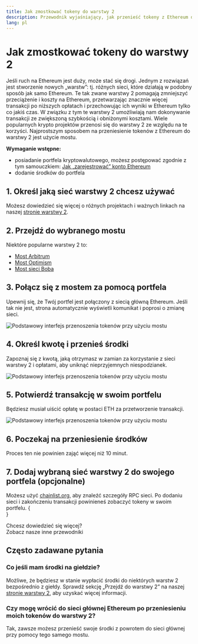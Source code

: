 ```yaml
---
title: Jak zmostkować tokeny do warstwy 2
description: Przewodnik wyjaśniający, jak przenieść tokeny z Ethereum do warstwy 2 za pomocą mostu.
lang: pl
---
```


# Jak zmostkować tokeny do warstwy 2

Jeśli ruch na Ethereum jest duży, może stać się drogi. Jednym z rozwiązań jest stworzenie nowych „warstw”: tj. różnych sieci, które działają w podobny sposób jak samo Ethereum. Te tak zwane warstwy 2 pomagają zmniejszyć przeciążenie i koszty na Ethereum, przetwarzając znacznie więcej transakcji po niższych opłatach i przechowując ich wyniki w Ethereum tylko co jakiś czas. W związku z tym te warstwy 2 umożliwiają nam dokonywanie transakcji ze zwiększoną szybkością i obniżonymi kosztami. Wiele popularnych krypto projektów przenosi się do warstwy 2 ze względu na te korzyści. Najprostszym sposobem na przeniesienie tokenów z Ethereum do warstwy 2 jest użycie mostu.

**Wymaganie wstępne:**

- posiadanie portfela kryptowalutowego, możesz postępować zgodnie z tym samouczkiem: [Jak „zarejestrować” konto Ethereum](/guides/how-to-register-an-ethereum-account/)
- dodanie środków do portfela

## 1. Określ jaką sieć warstwy 2 chcesz używać

Możesz dowiedzieć się więcej o różnych projektach i ważnych linkach na naszej [stronie warstwy 2](/layer-2/).

## 2. Przejdź do wybranego mostu

Niektóre popularne warstwy 2 to:

- [Most Arbitrum](https://bridge.arbitrum.io/?l2ChainId=42161)
- [Most Optimism](https://app.optimism.io/bridge/deposit)
- [Most sieci Boba](https://gateway.boba.network/)

## 3. Połącz się z mostem za pomocą portfela

Upewnij się, że Twój portfel jest połączony z siecią główną Ethereum. Jeśli tak nie jest, strona automatycznie wyświetli komunikat i poprosi o zmianę sieci.

![Podstawowy interfejs przenoszenia tokenów przy użyciu mostu](./bridge1.png)

## 4. Określ kwotę i przenieś środki

Zapoznaj się z kwotą, jaką otrzymasz w zamian za korzystanie z sieci warstwy 2 i opłatami, aby uniknąć nieprzyjemnych niespodzianek.

![Podstawowy interfejs przenoszenia tokenów przy użyciu mostu](./bridge2.png)

## 5. Potwierdź transakcję w swoim portfelu

Będziesz musiał uiścić opłatę w postaci ETH za przetworzenie transakcji.

![Podstawowy interfejs przenoszenia tokenów przy użyciu mostu](./bridge3.png)

## 6. Poczekaj na przeniesienie środków

Proces ten nie powinien zająć więcej niż 10 minut.

## 7. Dodaj wybraną sieć warstwy 2 do swojego portfela (opcjonalne)

Możesz użyć [chainlist.org](http://chainlist.org), aby znaleźć szczegóły RPC sieci. Po dodaniu sieci i zakończeniu transakcji powinieneś zobaczyć tokeny w swoim portfelu.
{
<br />
}

<InfoBanner shouldSpaceBetween emoji=":eyes:">
  <div>Chcesz dowiedzieć się więcej?</div>
  <ButtonLink to="/guides/">
    Zobacz nasze inne przewodniki
  </ButtonLink>
</InfoBanner>

## Często zadawane pytania

### Co jeśli mam środki na giełdzie?

Możliwe, że będziesz w stanie wypłacić środki do niektórych warstw 2 bezpośrednio z giełdy. Sprawdź sekcję „Przejdź do warstwy 2” na naszej [stronie warstwy 2](/layer-2/), aby uzyskać więcej informacji.

### Czy mogę wrócić do sieci głównej Ethereum po przeniesieniu moich tokenów do warstwy 2?

Tak, zawsze możesz przenieść swoje środki z powrotem do sieci głównej przy pomocy tego samego mostu.
